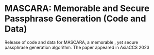 # MASCARA: Memorable and Secure Passphrase Generation (Code and Data)
Release of code and data for MASCARA, a memorable , yet secure passphrase generation algorithm. The paper appeared in AsiaCCS 2023
